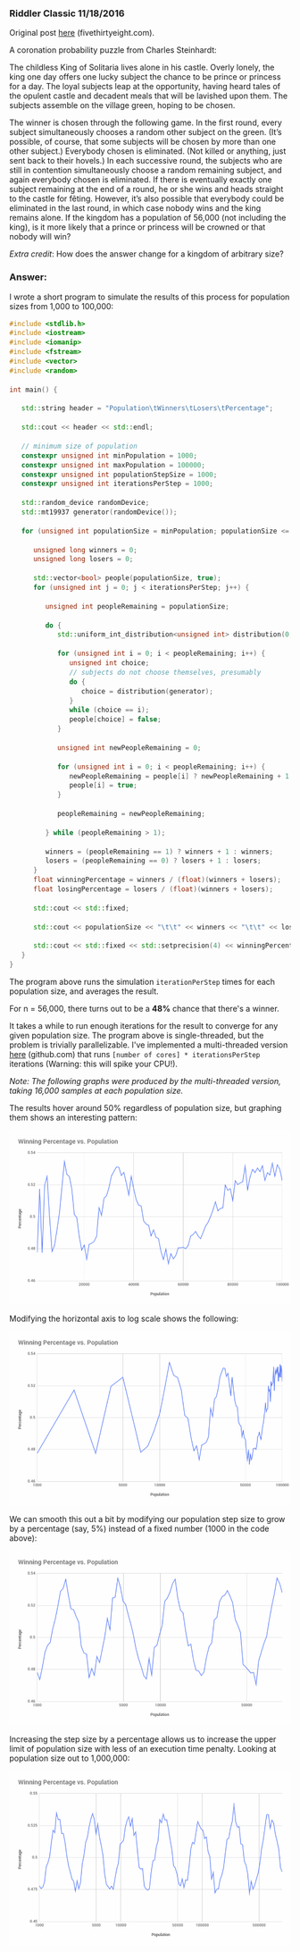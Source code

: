 ### Riddler Classic 11/18/2016

Original post [here](https://fivethirtyeight.com/features/the-puzzle-of-the-lonesome-king/) (fivethirtyeight.com).

A coronation probability puzzle from Charles Steinhardt:

The childless King of Solitaria lives alone in his castle. Overly lonely, the king one day offers one lucky subject the chance to be prince or princess for a day. The loyal subjects leap at the opportunity, having heard tales of the opulent castle and decadent meals that will be lavished upon them. The subjects assemble on the village green, hoping to be chosen.

The winner is chosen through the following game. In the first round, every subject simultaneously chooses a random other subject on the green. (It’s possible, of course, that some subjects will be chosen by more than one other subject.) Everybody chosen is eliminated. (Not killed or anything, just sent back to their hovels.) In each successive round, the subjects who are still in contention simultaneously choose a random remaining subject, and again everybody chosen is eliminated. If there is eventually exactly one subject remaining at the end of a round, he or she wins and heads straight to the castle for fêting. However, it’s also possible that everybody could be eliminated in the last round, in which case nobody wins and the king remains alone. If the kingdom has a population of 56,000 (not including the king), is it more likely that a prince or princess will be crowned or that nobody will win?

_Extra credit_: How does the answer change for a kingdom of arbitrary size?

### Answer:

I wrote a short program to simulate the results of this process for population sizes from 1,000 to 100,000:

```c++
#include <stdlib.h>
#include <iostream>
#include <iomanip>
#include <fstream>
#include <vector>
#include <random>

int main() {

   std::string header = "Population\tWinners\tLosers\tPercentage";

   std::cout << header << std::endl;

   // minimum size of population
   constexpr unsigned int minPopulation = 1000;
   constexpr unsigned int maxPopulation = 100000;
   constexpr unsigned int populationStepSize = 1000;
   constexpr unsigned int iterationsPerStep = 1000;

   std::random_device randomDevice;
   std::mt19937 generator(randomDevice());

   for (unsigned int populationSize = minPopulation; populationSize <= maxPopulation; populationSize += populationStepSize) {

      unsigned long winners = 0;
      unsigned long losers = 0;

      std::vector<bool> people(populationSize, true);
      for (unsigned int j = 0; j < iterationsPerStep; j++) {

         unsigned int peopleRemaining = populationSize;

         do {
            std::uniform_int_distribution<unsigned int> distribution(0, peopleRemaining - 1);

            for (unsigned int i = 0; i < peopleRemaining; i++) {
               unsigned int choice;
               // subjects do not choose themselves, presumably
               do {
                  choice = distribution(generator);
               }
               while (choice == i);
               people[choice] = false;
            }

            unsigned int newPeopleRemaining = 0;

            for (unsigned int i = 0; i < peopleRemaining; i++) {
               newPeopleRemaining = people[i] ? newPeopleRemaining + 1 : newPeopleRemaining;
               people[i] = true;
            }

            peopleRemaining = newPeopleRemaining;

         } while (peopleRemaining > 1);

         winners = (peopleRemaining == 1) ? winners + 1 : winners;
         losers = (peopleRemaining == 0) ? losers + 1 : losers;
      }
      float winningPercentage = winners / (float)(winners + losers);
      float losingPercentage = losers / (float)(winners + losers);

      std::cout << std::fixed;

      std::cout << populationSize << "\t\t" << winners << "\t\t" << losers << "\t\t";

      std::cout << std::fixed << std::setprecision(4) << winningPercentage << std::endl;
   }
}
```

The program above runs the simulation `iterationPerStep` times for each population size, and averages the result. 

For n = 56,000, there turns out to be a <strong>48%</strong> chance that there's a winner. 

It takes a while to run enough iterations for the result to converge for any given population size. The program above is single-threaded, but the problem is trivially parallelizable. I've implemented a multi-threaded version [here](https://github.com/danielthompson/riddler-solitaria/blob/master/multithreaded.cpp) (github.com) that runs `[number of cores] * iterationsPerStep` iterations (Warning: this will spike your CPU!). 

_Note: The following graphs were produced by the multi-threaded version, taking 16,000 samples at each population size._

The results hover around 50% regardless of population size, but graphing them shows an interesting pattern:

![Graph1](Graph1.png)

Modifying the horizontal axis to log scale shows the following:

![Graph2](Graph2.png)

We can smooth this out a bit by modifying our population step size to grow by a percentage (say, 5%) instead of a fixed number (1000 in the code above):

![Graph3](Graph3.png)

Increasing the step size by a percentage allows us to increase the upper limit of population size with less of an execution time penalty. Looking at population size out to 1,000,000:

![Graph4](Graph4.png)


